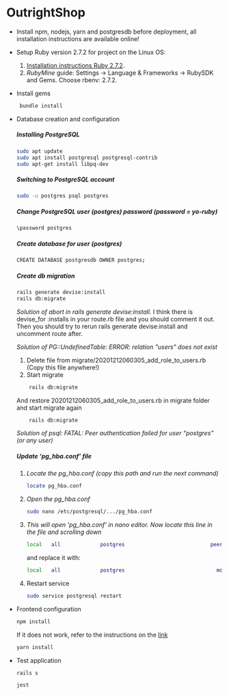 # OutrightShop

* Install npm, nodejs, yarn and postgresdb before deployment, all installation instructions are available online!

* Setup Ruby version 2.7.2 for project on the Linux OS:
    1. [Installation instructions Ruby 2.7.2](https://www.techiediaries.com/install-ruby-2-7-rails-6-ubuntu-20-04/).
    2. *RubyMine* guide: Settings -> Language & Frameworks -> RubySDK and Gems. Choose rbenv: 2.7.2.

* Install gems
    ```bash
     bundle install
     ```
  
* Database creation and configuration
    ##### Installing PostgreSQL
     ```bash
     sudo apt update
     sudo apt install postgresql postgresql-contrib
     sudo apt-get install libpq-dev
     ```
    ##### Switching to PostgreSQL account
     ```bash
     sudo -u postgres psql postgres
     ```
    ##### Change PostgreSQL user (postgres) password (password = yo-ruby)
    ```bash
    \password postgres
    ```
    ##### Create database for user (postgres)
     ```bash
     CREATE DATABASE postgresdb OWNER postgres;
     ```
    ##### Create db migration
    ```bash
    rails generate devise:install
    rails db:migrate
    ```
    *Solution of abort in rails generate devise:install.*
        I think there is devise_for :installs in your route.rb file and you should comment it out. Then you should try to rerun rails generate devise:install and uncomment route after.
    
    *Solution of PG::UndefinedTable: ERROR:  relation "users" does not exist*
    1. Delete file from migrate/20201212060305_add_role_to_users.rb (Copy this file anywhere!)
    2. Start migrate
    ```bash
        rails db:migrate
    ```
    And restore 20201212060305_add_role_to_users.rb in migrate folder and start migrate again
    ```bash
        rails db:migrate
    ```
    
    *Solution of psql: FATAL: Peer authentication failed for user “postgres” (or any user)*
     ##### Update ‘pg_hba.conf’ file
     1. *Locate the pg_hba.conf (copy this path and run the next command)*
        ```bash
        locate pg_hba.conf
        ```
    2. *Open the pg_hba.conf*
        ```bash
        sudo nano /etc/postgresql/.../pg_hba.conf
        ```
    3. *This will open ‘pg_hba.conf’ in nano editor. Now locate this line in the file and scrolling down*
        ```bash
        local   all             postgres                            peer
        ```
        and replace it with:
        ```bash
        local   all             postgres                              md5
        ```
    4. Restart service
        ```bash
        sudo service postgresql restart
        ```
* Frontend configuration
    ```bash
    npm install
    ```
  If it does not work, refer to the instructions on the [link](https://stackoverflow.com/questions/46013544/yarn-install-command-error-no-such-file-or-directory-install)
  ```bash
  yarn install
  ```
  
* Test application
    ```bash
    rails s
    ```
    ```bash
    jest
    ```

